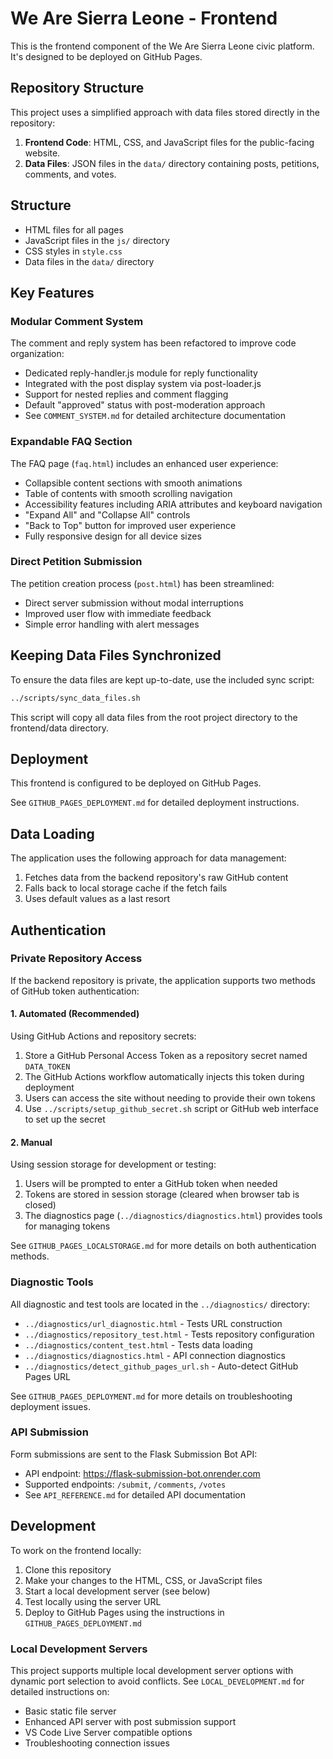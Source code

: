 # We Are Sierra Leone - Frontend

This is the frontend component of the We Are Sierra Leone civic platform. It's designed to be deployed on GitHub Pages.

## Repository Structure

This project uses a simplified approach with data files stored directly in the repository:
1. **Frontend Code**: HTML, CSS, and JavaScript files for the public-facing website.
2. **Data Files**: JSON files in the `data/` directory containing posts, petitions, comments, and votes.

## Structure

- HTML files for all pages
- JavaScript files in the `js/` directory
- CSS styles in `style.css`
- Data files in the `data/` directory

## Key Features

### Modular Comment System
The comment and reply system has been refactored to improve code organization:
- Dedicated reply-handler.js module for reply functionality
- Integrated with the post display system via post-loader.js
- Support for nested replies and comment flagging
- Default "approved" status with post-moderation approach
- See `COMMENT_SYSTEM.md` for detailed architecture documentation

### Expandable FAQ Section
The FAQ page (`faq.html`) includes an enhanced user experience:
- Collapsible content sections with smooth animations
- Table of contents with smooth scrolling navigation
- Accessibility features including ARIA attributes and keyboard navigation
- "Expand All" and "Collapse All" controls
- "Back to Top" button for improved user experience
- Fully responsive design for all device sizes

### Direct Petition Submission
The petition creation process (`post.html`) has been streamlined:
- Direct server submission without modal interruptions
- Improved user flow with immediate feedback
- Simple error handling with alert messages

## Keeping Data Files Synchronized

To ensure the data files are kept up-to-date, use the included sync script:

```bash
../scripts/sync_data_files.sh
```

This script will copy all data files from the root project directory to the frontend/data directory.

## Deployment

This frontend is configured to be deployed on GitHub Pages.

See `GITHUB_PAGES_DEPLOYMENT.md` for detailed deployment instructions.

## Data Loading

The application uses the following approach for data management:

1. Fetches data from the backend repository's raw GitHub content
2. Falls back to local storage cache if the fetch fails
3. Uses default values as a last resort

## Authentication

### Private Repository Access

If the backend repository is private, the application supports two methods of GitHub token authentication:

#### 1. Automated (Recommended)

Using GitHub Actions and repository secrets:

1. Store a GitHub Personal Access Token as a repository secret named `DATA_TOKEN`
2. The GitHub Actions workflow automatically injects this token during deployment
3. Users can access the site without needing to provide their own tokens
4. Use `../scripts/setup_github_secret.sh` script or GitHub web interface to set up the secret

#### 2. Manual

Using session storage for development or testing:

1. Users will be prompted to enter a GitHub token when needed
2. Tokens are stored in session storage (cleared when browser tab is closed)
3. The diagnostics page (`../diagnostics/diagnostics.html`) provides tools for managing tokens

See `GITHUB_PAGES_LOCALSTORAGE.md` for more details on both authentication methods.

### Diagnostic Tools

All diagnostic and test tools are located in the `../diagnostics/` directory:
- `../diagnostics/url_diagnostic.html` - Tests URL construction
- `../diagnostics/repository_test.html` - Tests repository configuration
- `../diagnostics/content_test.html` - Tests data loading
- `../diagnostics/diagnostics.html` - API connection diagnostics
- `../diagnostics/detect_github_pages_url.sh` - Auto-detect GitHub Pages URL

See `GITHUB_PAGES_DEPLOYMENT.md` for more details on troubleshooting deployment issues.

### API Submission

Form submissions are sent to the Flask Submission Bot API:
- API endpoint: https://flask-submission-bot.onrender.com
- Supported endpoints: `/submit`, `/comments`, `/votes`
- See `API_REFERENCE.md` for detailed API documentation

## Development

To work on the frontend locally:

1. Clone this repository
2. Make your changes to the HTML, CSS, or JavaScript files
3. Start a local development server (see below)
4. Test locally using the server URL
5. Deploy to GitHub Pages using the instructions in `GITHUB_PAGES_DEPLOYMENT.md`

### Local Development Servers

This project supports multiple local development server options with dynamic port selection to avoid conflicts. See `LOCAL_DEVELOPMENT.md` for detailed instructions on:

- Basic static file server
- Enhanced API server with post submission support
- VS Code Live Server compatible options
- Troubleshooting connection issues
